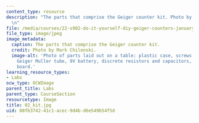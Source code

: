 ```yaml
---
content_type: resource
description: "The parts that comprise the Geiger counter kit. Photo by Mark Chilenski.\r\
  \n"
file: /media/courses/22-s902-do-it-yourself-diy-geiger-counters-january-iap-2015/08fb374241c1acec9d4bd6e549b54f5d_02_kit.jpg
file_type: image/jpeg
image_metadata:
  caption: The parts that comprise the Geiger counter kit.
  credit: Photo by Mark Chilenski.
  image-alt: 'Photo of parts laid out on a table: plastic case, screws and fittings,
    Geiger Muller tube, 9V battery, discrete resistors and capacitors, printed circuit
    board.'
learning_resource_types:
- Labs
ocw_type: OCWImage
parent_title: Labs
parent_type: CourseSection
resourcetype: Image
title: 02_kit.jpg
uid: 08fb3742-41c1-acec-9d4b-d6e549b54f5d
---
```

